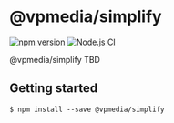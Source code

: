 # @vpmedia/simplify

[![npm version](https://badge.fury.io/js/@vpmedia%2Fsimplify.svg?v=1.1.0)](https://badge.fury.io/js/@vpmedia%2Fsimplify)
[![Node.js CI](https://github.com/vpmedia/simplify/actions/workflows/ci.yml/badge.svg)](https://github.com/vpmedia/simplify/actions/workflows/ci.yml)

@vpmedia/simplify TBD

## Getting started

    $ npm install --save @vpmedia/simplify
